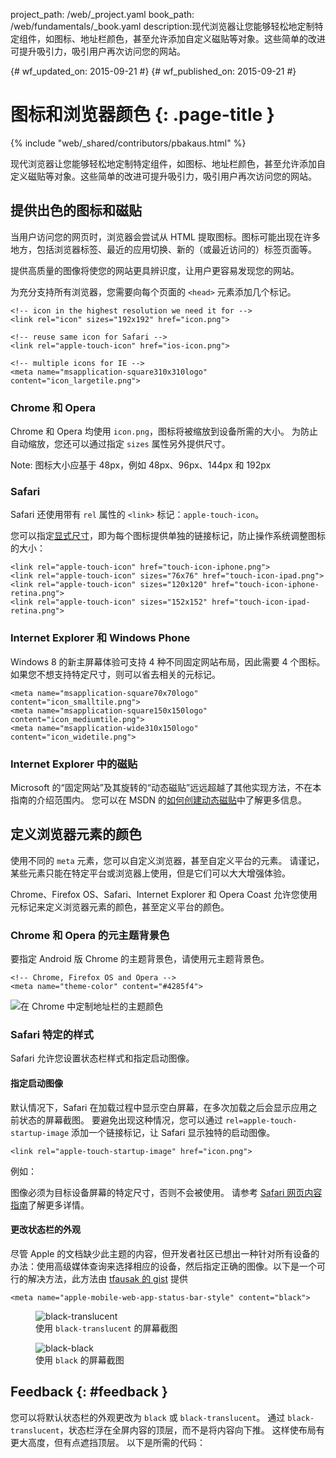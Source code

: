 project_path: /web/_project.yaml book_path: /web/fundamentals/_book.yaml description:现代浏览器让您能够轻松地定制特定组件，如图标、地址栏颜色，甚至允许添加自定义磁贴等对象。这些简单的改进可提升吸引力，吸引用户再次访问您的网站。

{# wf_updated_on: 2015-09-21 #} {# wf_published_on: 2015-09-21 #}

# 图标和浏览器颜色 {: .page-title }

{% include "web/_shared/contributors/pbakaus.html" %}

现代浏览器让您能够轻松地定制特定组件，如图标、地址栏颜色，甚至允许添加自定义磁贴等对象。这些简单的改进可提升吸引力，吸引用户再次访问您的网站。

## 提供出色的图标和磁贴

当用户访问您的网页时，浏览器会尝试从 HTML 提取图标。图标可能出现在许多地方，包括浏览器标签、最近的应用切换、新的（或最近访问的）标签页面等。

提供高质量的图像将使您的网站更具辨识度，让用户更容易发现您的网站。

为充分支持所有浏览器，您需要向每个页面的 `<head>` 元素添加几个标记。

    <!-- icon in the highest resolution we need it for -->
    <link rel="icon" sizes="192x192" href="icon.png">
    
    <!-- reuse same icon for Safari -->
    <link rel="apple-touch-icon" href="ios-icon.png">
    
    <!-- multiple icons for IE -->
    <meta name="msapplication-square310x310logo" content="icon_largetile.png">
    

### Chrome 和 Opera

Chrome 和 Opera 均使用 `icon.png`，图标将被缩放到设备所需的大小。 为防止自动缩放，您还可以通过指定 `sizes` 属性另外提供尺寸。

Note: 图标大小应基于 48px，例如 48px、96px、144px 和 192px

### Safari

Safari 还使用带有 `rel` 属性的 `<link>` 标记：`apple-touch-icon`。

您可以指定[显式尺寸](https://developer.apple.com/library/ios/documentation/UserExperience/Conceptual/MobileHIG/IconMatrix.html#//apple_ref/doc/uid/TP40006556-CH27)，即为每个图标提供单独的链接标记，防止操作系统调整图标的大小：

    <link rel="apple-touch-icon" href="touch-icon-iphone.png">
    <link rel="apple-touch-icon" sizes="76x76" href="touch-icon-ipad.png">
    <link rel="apple-touch-icon" sizes="120x120" href="touch-icon-iphone-retina.png">
    <link rel="apple-touch-icon" sizes="152x152" href="touch-icon-ipad-retina.png">
    

### Internet Explorer 和 Windows Phone

Windows 8 的新主屏幕体验可支持 4 种不同固定网站布局，因此需要 4 个图标。 如果您不想支持特定尺寸，则可以省去相关的元标记。

    <meta name="msapplication-square70x70logo" content="icon_smalltile.png">
    <meta name="msapplication-square150x150logo" content="icon_mediumtile.png">
    <meta name="msapplication-wide310x150logo" content="icon_widetile.png">
    

### Internet Explorer 中的磁贴

Microsoft 的“固定网站”及其旋转的“动态磁贴”远远超越了其他实现方法，不在本指南的介绍范围内。 您可以在 MSDN 的[如何创建动态磁贴](//msdn.microsoft.com/en-us/library/ie/dn455115(v=vs.85).aspx)中了解更多信息。

## 定义浏览器元素的颜色

使用不同的 `meta` 元素，您可以自定义浏览器，甚至自定义平台的元素。 请谨记，某些元素只能在特定平台或浏览器上使用，但是它们可以大大增强体验。

Chrome、Firefox OS、Safari、Internet Explorer 和 Opera Coast 允许您使用元标记来定义浏览器元素的颜色，甚至定义平台的颜色。

### Chrome 和 Opera 的元主题背景色

要指定 Android 版 Chrome 的主题背景色，请使用元主题背景色。

    <!-- Chrome, Firefox OS and Opera -->
    <meta name="theme-color" content="#4285f4">
    

<img src="imgs/theme-color.png" alt="在 Chrome 中定制地址栏的主题颜色" />

### Safari 特定的样式

Safari 允许您设置状态栏样式和指定启动图像。

#### 指定启动图像

默认情况下，Safari 在加载过程中显示空白屏幕，在多次加载之后会显示应用之前状态的屏幕截图。 要避免出现这种情况，您可以通过 `rel=apple-touch-startup-image` 添加一个链接标记，让 Safari 显示独特的启动图像。

    <link rel="apple-touch-startup-image" href="icon.png">
    

例如：

图像必须为目标设备屏幕的特定尺寸，否则不会被使用。 请参考 [Safari 网页内容指南](//developer.apple.com/library/ios/documentation/AppleApplications/Reference/SafariWebContent/ConfiguringWebApplications/ConfiguringWebApplications.html)了解更多详情。

#### 更改状态栏的外观

尽管 Apple 的文档缺少此主题的内容，但开发者社区已想出一种针对所有设备的办法：使用高级媒体查询来选择相应的设备，然后指定正确的图像。以下是一个可行的解决方法，此方法由 [tfausak 的 gist](//gist.github.com/tfausak/2222823) 提供

    <meta name="apple-mobile-web-app-status-bar-style" content="black">
    

<div class="attempt-left">
  <figure>
    <img src="imgs/status-bar-translucent.png" srcset="imgs/status-bar-translucent.png 1x, imgs/status-bar-translucent-2x.png 2x" alt="black-translucent">
    <figcaption>使用  <code>black-translucent</code> 的屏幕截图</figcaption>
  </figure>
</div>

<div class="attempt-right">
  <figure>
    <img src="imgs/status-bar-black.png" srcset="imgs/status-bar-black.png 1x, imgs/status-bar-black-2x.png 2x" alt="black-black">
    <figcaption>使用  <code>black</code> 的屏幕截图</figcaption>
  </figure>
</div>

<div style="clear:both;"></div>

## Feedback {: #feedback }

您可以将默认状态栏的外观更改为 `black` 或 `black-translucent`。 通过 `black-translucent`，状态栏浮在全屏内容的顶层，而不是将内容向下推。 这样使布局有更大高度，但有点遮挡顶层。 以下是所需的代码：